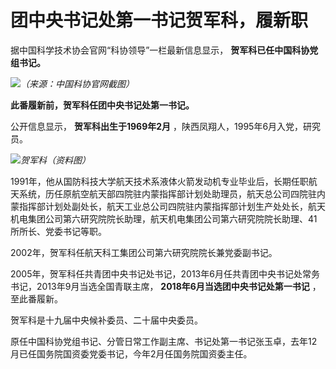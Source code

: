 # 团中央书记处第一书记贺军科，履新职

据中国科学技术协会官网“科协领导”一栏最新信息显示， **贺军科已任中国科协党组书记。**

![](https://inews.gtimg.com/om_bt/OCW9xzALrtf0jc0i8TtIPVmCdnqngnfEzWTy1O72-og8EAA/1000)_（来源：中国科协官网截图）_

**此番履新前，贺军科任团中央书记处第一书记。**

公开信息显示， **贺军科出生于1969年2月** ，陕西凤翔人，1995年6月入党，研究员。

![](https://inews.gtimg.com/om_bt/OYWQRxAmqMAqEOBWTYNJcoCZ2pxx7QAMBzmgZ0yLAKFBwAA/1000)_贺军科（资料图）_

1991年，他从国防科技大学航天技术系液体火箭发动机专业毕业后，长期任职航天系统，历任原航空航天部四院驻内蒙指挥部计划处助理员，航天总公司四院驻内蒙指挥部计划处副处长，航天工业总公司四院驻内蒙指挥部计划生产处处长，航天机电集团公司第六研究院院长助理，航天机电集团公司第六研究院院长助理、41所所长、党委书记等职。

2002年，贺军科任航天科工集团公司第六研究院院长兼党委副书记。

2005年，贺军科任共青团中央书记处书记，2013年6月任共青团中央书记处常务书记，2013年9月当选全国青联主席，
**2018年6月当选团中央书记处第一书记** ，至此番履新。

贺军科是十九届中央候补委员、二十届中央委员。

原任中国科协党组书记、分管日常工作副主席、书记处第一书记张玉卓，去年12月已任国务院国资委党委书记，今年2月任国务院国资委主任。

